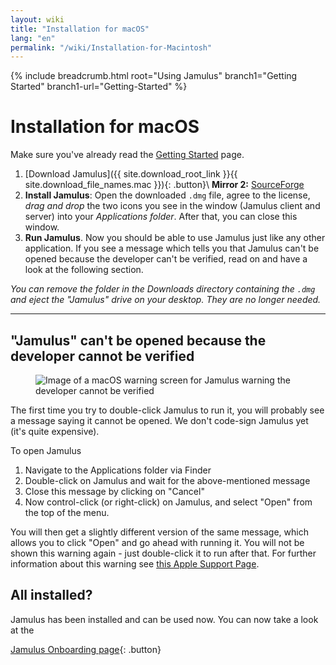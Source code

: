 ```yaml
---
layout: wiki
title: "Installation for macOS"
lang: "en"
permalink: "/wiki/Installation-for-Macintosh"
---
```


{% include breadcrumb.html root="Using Jamulus" branch1="Getting Started" branch1-url="Getting-Started" %}

# Installation for macOS

Make sure you've already read the [Getting Started](Getting-Started) page.

1. [Download Jamulus]({{ site.download_root_link }}{{ site.download_file_names.mac }}){: .button}\\
**Mirror 2:** [SourceForge](https://sourceforge.net/projects/llcon/files/latest/download)
1. **Install Jamulus**: Open the downloaded `.dmg` file, agree to the license, *drag and drop* the two icons you see in the window (Jamulus client and server) into your *Applications folder*. After that, you can close this window.
1. **Run Jamulus**. Now you should be able to use Jamulus just like any other application. If you see a message which tells you that Jamulus can't be opened because the developer can't be verified, read on and have a look at the following section.

_You can remove the folder in the Downloads directory containing the `.dmg` and eject the "Jamulus" drive on your desktop. They are no longer needed._

***

## "Jamulus" can't be opened because the developer cannot be verified

<figure><img src="{{site.url}}/assets/img/en-screenshots/verification-mac.png" loading="lazy" alt="Image of a macOS warning screen for Jamulus warning the developer cannot be verified"></figure>

The first time you try to double-click Jamulus to run it, you will probably see a message saying it cannot be opened. We don't code-sign Jamulus yet (it's quite expensive).

To open Jamulus
1. Navigate to the Applications folder via Finder
1. Double-click on Jamulus and wait for the above-mentioned message
1. Close this message by clicking on "Cancel"
1. Now control-click (or right-click) on Jamulus, and select "Open" from the top of the menu.

You will then get a slightly different version of the same message, which allows you to click "Open" and go ahead with running it. You will not be shown this warning again - just double-click it to run after that.
For further information about this warning see [this Apple Support Page](https://support.apple.com/en-gb/guide/mac-help/mh40616/mac).

## All installed?

Jamulus has been installed and can be used now. You can now take a look at the

[Jamulus Onboarding page](Getting-Started){: .button}
